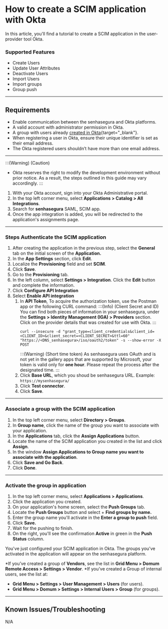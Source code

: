 # How to create a SCIM application with Okta

In this article, you'll find a tutorial to create a SCIM application in the user-provider tool Okta.

### Supported Features
* Create Users
* Update User Attributes
* Deactivate Users
* Import Users
* Import groups
* Group push

* * *
## Requirements

* Enable communication between the senhasegura and Okta platforms.
* A valid account with administrator permission in Okta.
* A group with users already [created in Okta](https://help.okta.com/asa/en-us/Content/Topics/Adv_Server_Access/docs/setup/create-a-group.htm#:~:text=Open%20the%20Advanced%20Server%20Access%20dashboard.%20Click%20Groups.,the%20group.%20See%20Team%20roles.%20Click%20Create%20Group.){target="_blank"}.
* When registering a user in Okta, ensure their unique identifier is set as their email address.
* The Okta registered users shouldn’t have more than one email address.

* * *

:::(Warning) (Caution)
* Okta reserves the right to modify the development environment without prior notice. As a result, the steps outlined in this guide may vary accordingly.
:::

1. With your Okta account, sign into your Okta Administrative portal. 
2. In the top left corner menu, select **Applications > Catalog > All Integrations**.
3. Search for **senhasegura** SAML, SCIM  app.
4. Once the app integration is added, you will be redirected to the application's assignments page.

* * *

### Steps Authenticate the SCIM application

1. After creating the application in the previous step, select the **General** tab on the initial screen of the **Application.**
2. In the **App Settings** section, click **Edit**.
3. Localize the **Provisioning** field and set **SCIM**.
4. Click **Save**. 
5. Go to the **Provisioning** tab.
6. In the left column, select **Settings > Integration**. Click the **Edit** button and complete the information.
7. Click **Configure API Integration**
8. Select **Enable API integration**
    1. In **API Token**, To acquire the authorization token, use the Postman app or the following CURL command:
        :::(Info) (Client Secret and ID)
         You can find both pieces of information in your senhasegura, under the **Settings > Identity Management (IGA) > Providers** section. Click on the provider details that was created for use with Okta.
        :::
        ```
        curl --insecure -d "grant_type=client_credentials&client_id=<CLIENT_ID>&client_secret=<CLIENT_SECRET>&ttl=60" "https://<DNS_senhasegura>/iso/oauth2/token" -s --show-error -X POST
        ```
        :::(Warning) (Short time token)
        As senhasegura uses OAuth and is not yet in the gallery apps that are supported by Microsoft, your token is valid only for **one hour**. Please repeat the process after the designated time.
        :::
    2. Click **Base URL**, which you shoud be senhasegura URL. Example: ```https://mysenhasegura/```
    3. Click **Test connector**.
    4. Click **Save**.

* * *

### Associate a group with the SCIM application

1. In the top left corner menu, select **Directory > Groups**.
2. In **Group name**, click the name of the group you want to associate with your application.
3. In the **Applications** tab, click the **Assign Applications** button.
4. Locate the name of the SCIM application you created in the list and click **Assign**.
5. In the window **Assign Applications to Group name you want to associate with the application**.
6. Click **Save and Go Back**.
7. Click **Done**.

* * *

### Activate the group in application

1. In the top left corner menu, select **Applications > Applications**.
2. Click the application you created.
3. On your application's home screen, select the **Push Groups** tab.
4. Locate the **Push Groups** button and select + **Find groups by name.**
5. Enter the group name you'll activate in the **Enter a group to push** field.
6. Click **Save.**
7. Wait for the pushing to finish.
8. On the right, you'll see the confirmation **Active** in green in the **Push Status** column.

You've just configured your SCIM application in Okta. The groups you’ve activated in the application will appear on the senhasegura platform.

*If you’ve created a group of **Vendors**, see the list in **Grid Menu > Domum Remote Access > Settings > Vendor**.
*If you’ve created a Group of internal users, see the list at:
* **Grid Menu > Settings > User Management > Users**  (for users).
* **Grid Menu > Domum > Settings > Internal Users > Group**  (for groups).

* * *

## Known Issues/Troubleshooting
N/A


